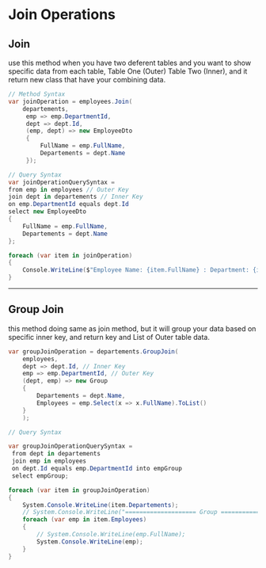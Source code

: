 # Join Operations

## Join

use this method when you have two deferent tables and you want to show specific data from each table, Table One (Outer) Table Two (Inner), and it return new class that have your combining data.

```csharp
// Method Syntax
var joinOperation = employees.Join(
    departements,
     emp => emp.DepartmentId,
     dept => dept.Id,
     (emp, dept) => new EmployeeDto
     {
         FullName = emp.FullName,
         Departements = dept.Name
     });

// Query Syntax
var joinOperationQuerySyntax =
from emp in employees // Outer Key
join dept in departements // Inner Key
on emp.DepartmentId equals dept.Id
select new EmployeeDto
{
    FullName = emp.FullName,
    Departements = dept.Name
};

foreach (var item in joinOperation)
{
    Console.WriteLine($"Employee Name: {item.FullName} : Department: {item.Departements}");
}

```

---

## Group Join

this method doing same as join method, but it will group your data based on specific inner key, and return key and List of Outer table data.

```csharp
var groupJoinOperation = departements.GroupJoin(
    employees,
    dept => dept.Id, // Inner Key
    emp => emp.DepartmentId, // Outer Key
    (dept, emp) => new Group
    {
        Departements = dept.Name,
        Employees = emp.Select(x => x.FullName).ToList()
    }
    );

// Query Syntax

var groupJoinOperationQuerySyntax =
 from dept in departements
 join emp in employees
 on dept.Id equals emp.DepartmentId into empGroup
 select empGroup;

foreach (var item in groupJoinOperation)
{
    System.Console.WriteLine(item.Departements);
    // System.Console.WriteLine("==================== Group ====================");
    foreach (var emp in item.Employees)
    {
        // System.Console.WriteLine(emp.FullName);
        System.Console.WriteLine(emp);
    }
}
```
